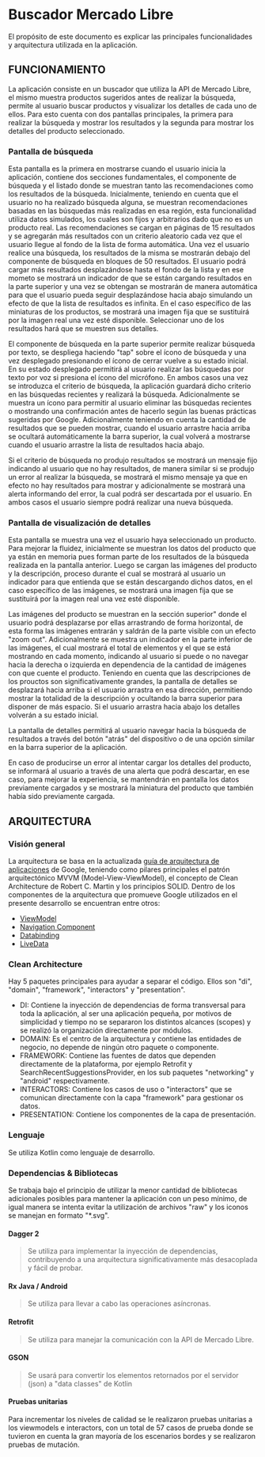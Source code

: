 # Buscador Mercado Libre

El propósito de este documento es explicar las principales funcionalidades y arquitectura utilizada en la aplicación.

## FUNCIONAMIENTO
La aplicación consiste en un buscador que utiliza la API de Mercado Libre, el mismo muestra productos sugeridos antes de realizar la búsqueda, permite al usuario buscar productos y visualizar los detalles de cada uno de ellos. Para esto cuenta con dos pantallas principales, la primera para realizar la búsqueda y mostrar los resultados y la segunda para mostrar los detalles del producto seleccionado.

### Pantalla de búsqueda

Esta pantalla es la primera en mostrarse cuando el usuario inicia la aplicación, contiene dos secciones fundamentales, el componente de búsqueda y el listado donde se muestran tanto las recomendaciones como los resultados de la búsqueda.
Inicialmente, teniendo en cuenta que el usuario no ha realizado búsqueda alguna, se muestran recomendaciones basadas en las búsquedas más realizadas en esa región, esta funcionalidad utiliza datos simulados, los cuales son fijos y arbitrarios dado que no es un producto real.
Las recomendaciones se cargan en páginas de 15 resultados y se agregarán más resultados con un criterio aleatorio cada vez que el usuario llegue al fondo de la lista de forma automática.
Una vez el usuario realice una búsqueda, los resultados de la misma se mostrarán debajo del componente de búsqueda en bloques de 50 resultados. El usuario podrá cargar más resultados desplazándose hasta el fondo de la lista y en ese mometo se mostrará un indicador de que se están cargando resultados en la parte superior y una vez se obtengan se mostrarán de manera automática para que el usuario pueda seguir desplazándose hacia abajo simulando un efecto de que la lista de resultados es infinita.
En el caso específico de las miniaturas de los productos, se mostrará una imagen fija que se sustituirá por la imagen real una vez esté disponible.
Seleccionar uno de los resultados hará que se muestren sus detalles.

El componente de búsqueda en la parte superior permite realizar búsqueda por texto, se despliega haciendo "tap" sobre el ícono de búsqueda y una vez desplegado presionando el ícono de cerrar vuelve a su estado inicial. En su estado desplegado permitirá al usuario realizar las búsquedas por texto por voz si presiona el ícono del micrófono.
En ambos casos una vez se introduzca el criterio de búsqueda, la aplicación guardará dicho criterio en las búsquedas recientes y realizará la búsqueda. Adicionalmente se muestra un ícono para permitir al usuario eliminar las búsquedas recientes o mostrando una confirmación antes de hacerlo según las buenas prácticas sugeridas por Google.
Adicionalmente teniendo en cuenta la cantidad de resultados que se pueden mostrar, cuando el usuario arrastre hacia arriba se ocultará 
automáticamente la barra superior, la cual volverá a mostrarse cuando el usuario arrastre la lista de resultados hacia abajo.

Si el criterio de búsqueda no produjo resultados se mostrará un mensaje fijo indicando al usuario que no hay resultados, de manera similar si se produjo un error al realizar la búsqueda, se mostrará el mismo mensaje ya que en efecto no hay resultados para mostrar y adicionalmente se mostrará una alerta informando del error, la cual podrá ser descartada por el usuario.
En ambos casos el usuario siempre podrá realizar una nueva búsqueda.

### Pantalla de visualización de detalles

Esta pantalla se muestra una vez el usuario haya seleccionado un producto. Para mejorar la fluidez, inicialmente se muestran los datos del producto que ya están en memoria pues forman parte de los resultados de la búsqueda realizada en la pantalla anterior.
Luego se cargan las imágenes del producto y la descripción, proceso durante el cual se mostrará al usuario un indicador para que entienda que se están descargando dichos datos, en el caso específico de las imágenes, se mostrará una imagen fija que se sustituirá por la imagen real una vez esté disponible.

Las imágenes del producto se muestran en la sección superior" donde el usuario podrá desplazarse por ellas arrastrando de forma horizontal, de esta forma las imágenes entrarán y saldrán de la parte visible con un efecto "zoom out".
Adicionalmente se muestra un indicador en la parte inferior de las imágenes, el cual mostrará el total de elementos y el que se está mostrando en cada momento, indicando al usuario si puede o no navegar hacia la derecha o izquierda en dependencia de la cantidad de imágenes con que cuente el producto.
Teniendo en cuenta que las descripciones de los prouctos son significativamente grandes, la pantalla de detalles se desplazará hacia arriba si el usuario arrastra en esa dirección, permitiendo mostrar la totalidad de la descripción y ocultando la barra superior para disponer de más espacio. Si el usuario arrastra hacia abajo los detalles volverán a su estado inicial.

La pantalla de detalles permitirá al usuario navegar hacia la búsqueda de resultados a través del botón "atrás" del dispositivo o de una opción similar en la barra superior de la aplicación.

En caso de producirse un error al intentar cargar los detalles del producto, se informará al usuario a través de una alerta que podrá descartar, en ese caso, para mejorar la experiencia, se mantendrán en pantalla los datos previamente cargados y se mostrará la miniatura del producto que también había sido previamente cargada.

## ARQUITECTURA

### Visión general

La arquitectura se basa en la actualizada [guía de arquitectura de aplicaciones](https://developer.android.com/jetpack/guide#connect-viewmodel-repository) de Google, teniendo como pilares principales el patrón arquitectónico MVVM (Model-View-ViewModel), el concepto de Clean Architecture de Robert C. Martin y los principios SOLID.
Dentro de los componentes de la arquitectura que promueve Google utilizados en el presente desarrollo se encuentran entre otros:
- [ViewModel](https://developer.android.com/topic/libraries/architecture/viewmodel)
- [Navigation Component](https://developer.android.com/guide/navigation/navigation-getting-started)
- [Databinding](https://developer.android.com/topic/libraries/data-binding)
- [LiveData](https://developer.android.com/topic/libraries/architecture/livedata)

### Clean Architecture

Hay 5 paquetes principales para ayudar a separar el código. Ellos son "di", "domain", "framework", "interactors" y "presentation".

- DI: Contiene la inyección de dependencias de forma transversal para toda la aplicación, al ser una aplicación pequeña, por motivos de simplicidad y tiempo no se separaron los distintos alcances (scopes) y se realizó la organización directamente por módulos.
- DOMAIN: Es el centro de la arquitectura y contiene las entidades de negocio, no depende de ningún otro paquete o componente.
- FRAMEWORK: Contiene las fuentes de datos que dependen directamente de la plataforma, por ejemplo Retrofit y SearchRecentSuggestionsProvider, en los sub paquetes "networking" y "android" respectivamente.
- INTERACTORS: Contiene los casos de uso o "interactors" que se comunican directamente con la capa "framework" para gestionar os datos.
- PRESENTATION: Contiene los componentes de la capa de presentación.


### Lenguaje 

Se utiliza Kotlin como lenguaje de desarrollo. 


### Dependencias & Bibliotecas

Se trabaja bajo el principio de utilizar la menor cantidad de bibliotecas adicionales posibles para mantener la aplicación con un peso mínimo, de igual manera se intenta evitar la utilización de archivos "raw" y los iconos se manejan en formato "*.svg".


#### Dagger 2
> Se utiliza para implementar la inyección de dependencias, contribuyendo a una arquitectura significativamente más desacoplada y fácil de probar.

#### Rx Java / Android 
> Se utiliza para llevar a cabo las operaciones asíncronas. 

#### Retrofit 
> Se utiliza para manejar la comunicación con la API de Mercado Libre.

#### GSON 
> Se usará para convertir los elementos retornados por el servidor (json) a "data classes" de Kotlin

#### Pruebas unitarias

Para incrementar los niveles de calidad se le realizaron pruebas unitarias a los viewmodels e interactors, con un total de 57 casos de prueba donde se tuvieron en cuenta la gran mayoría de los escenarios bordes y se realizaron pruebas de mutación.
